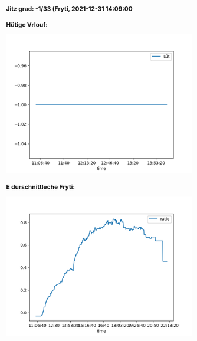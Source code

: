 ### Jitz grad: -1/33 (Fryti, 2021-12-31 14:09:00

### Hütige Vrlouf:
![Graph](Today.png)

### E durschnittleche Fryti:
![Graph](Fryti.png)